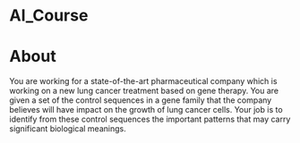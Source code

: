 # AI_Course
About
=====
You are working for a state-of-the-art pharmaceutical company which is working on a new lung cancer treatment based on gene therapy. You are given a set of the control sequences in a gene family that the company believes will have impact on the growth of lung cancer cells. Your job is to identify from these control sequences the important patterns that may carry significant biological meanings.
